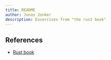 ```yaml
---
title: README
author: Jonas Jonker
description: Excercises from "the rust book"
---
```



## References
- [Rust book](https://github.com/rust-lang/book)
